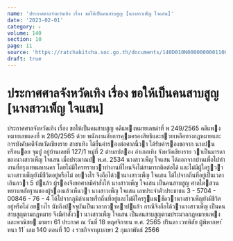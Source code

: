```yaml
---
name: 'ประกาศศาลจังหวัดเทิง เรื่อง ขอให้เป็นคนสาบสูญ [นางสาวเพ็ญ ใจแสน]'
date: '2023-02-01'
category: ง
volume: 140
section: 10
page: 11
source: 'https://ratchakitcha.soc.go.th/documents/140D010N0000000001100.pdf'
draft: true
---
```


# ประกาศศาลจังหวัดเทิง เรื่อง ขอให้เป็นคนสาบสูญ [นางสาวเพ็ญ ใจแสน]

ประกาศศาลจังหวัดเทิง เรื่อง ขอให้เป็นคนสาบสูญ คดีแพงหมายเลขดําที่ พ 249/2565 คดีแพงหมายเลขแดงที่ พ 280/2565 ด้วย พนักงานอัยการคุมครองสิทธิและชวยเหลือทางกฎหมายและการบังคับคดีจังหวัดเชียงราย สาขาเทิง ได้ยื่นคํารองต่อศาลนี้วา ได้รับคํารองขอจาก นางปน หรือนอย จุมปู อยู่บ้านเลขที่ 127/1 หมู่ที่ 2 ตําบลปลอง อําเภอเทิง จังหวัดเชียงราย วาเป็นมารดาของนางสาวเพ็ญ ใจแสน เมื่อประมาณป พ.ศ. 2534 นางสาวเพ็ญ ใจแสน ได้ออกจากบ้านเพื่อไปทํางานที่กรุงเทพมหานคร โดยไม่มีใครทราบวาทํางานที่ไหนจึงไม่สามารถติดต่อได้ และไม่มีผู้ใดรูวานางสาวเพ็ญยังมีชีวิตอยู่หรือไม่ อยางไร จึงถือได้วานางสาวเพ็ญ ใจแสน ได้ไปจากถิ่นที่อยู่เป็นเวลาเกินกวา 5 ปแล้ว ผู้รองจึงขอศาลมีคําสั่งให้ นางสาวเพ็ญ ใจแสน เป็นคนสาบสูญ ศาลไตสวนพยานหลักฐานของผู้รองแล้วเห็นวา นางสาวเพ็ญ ใจแสน เลขประจําตัวประชาชน 3 - 5704 - 00846 - 76 - 4 ได้ไปจากภูมิลําเนาหรือถิ่นที่อยู่และไม่มีใครรูแนชัดวานางสาวเพ็ญยังมีชีวิตอยู่หรือไม่ อยางไร นับถึงปจจุบันเป็นเวลากวาหาปแล้ว กรณีจึงถือได้วานางสาวเพ็ญ เป็นคนสาบสูญตามกฎหมาย จึงมีคําสั่งวา นางสาวเพ็ญ ใจแสน เป็นคนสาบสูญตามประมวลกฎหมายแพงและพาณิชย มาตรา 61 ประกาศ ณ วันที่ 18 พฤศจิกายน พ.ศ. 2565 ปรินดา เวทพิสัย ผู้พิพากษา ้ หนา 11 ่ เลม 140 ตอนที่ 10 ง ราชกิจจานุเบกษา 2 กุมภาพันธ์ 2566
